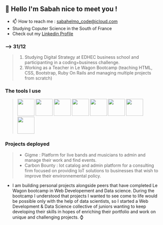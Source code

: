 ## 👋 Hello I'm Sabah nice to meet you !
  * 📫 How to reach me : sabahelmo_code@icloud.com
  * Studying Coputer Science in the South of France
  * Check out my [Linkedin Profile](https://www.linkedin.com/in/sabah-e-a61047238/ "Linkedin Profile")

### --> 31/12
> 1.  Studying Digital Strategy at EDHEC business school and participanting in a coding+business challenge.
> 2.  Working as a Teacher in Le Wagon Bootcamp (teaching HTML, CSS, Bootstrap, Ruby On Rails and managing multiple projects from scratch)

### The tools I use
> <img src="https://cdn.jsdelivr.net/gh/devicons/devicon/icons/sqlite/sqlite-plain-wordmark.svg" width="55" height="55"/>
> <img src="https://cdn.jsdelivr.net/gh/devicons/devicon/icons/postgresql/postgresql-original-wordmark.svg" width="55" height="55"/>
> <img src="https://cdn.jsdelivr.net/gh/devicons/devicon/icons/mysql/mysql-original-wordmark.svg" width="55" height="55"/>
> <img src="https://cdn.jsdelivr.net/gh/devicons/devicon/icons/rails/rails-plain-wordmark.svg"width="55" height="55" />
> <img src="https://cdn.jsdelivr.net/gh/devicons/devicon/icons/html5/html5-original-wordmark.svg" width="55" height="55"/>
> <img src="https://cdn.jsdelivr.net/gh/devicons/devicon/icons/javascript/javascript-original.svg" width="55" height="55"/>
> <img src="https://cdn.jsdelivr.net/gh/devicons/devicon/icons/css3/css3-original-wordmark.svg" width="55" height="55"/>
> <img src="https://cdn.jsdelivr.net/gh/devicons/devicon/icons/bootstrap/bootstrap-plain-wordmark.svg" width="55" height="55"/>


### Projects deployed
> * Gigme : Platform for live bands and musicians to admin and manage their work and find events.
> * Carbon Bounty : Iot catalog and admin platform for a consulting firm focused on providing IoT solutions to businesses that wish to improve their environnemental policy.

* I am building personal projects alongside peers that have completed Le Wagon bootcamp in Web Developement and Data science.
  During the bootcamp I understood that projects I wanted to see come to life would be possible only with the help of data scientists, so I started a Web Development & Data Science collective of juniors wanting to keep developing their skills in hopes of enriching their portfolio and work on unique and challenging projects. ⌚️

<!---
sabah00100100/sabah00100100 is a ✨ special ✨ repository because its `README.md` (this file) appears on your GitHub profile.
You can click the Preview link to take a look at your changes.
--->
<link rel="stylesheet" href="devicon.min.css">
